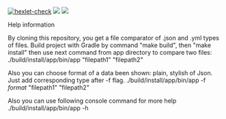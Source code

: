 [![hexlet-check](https://github.com/Dengorl789/java-project-71/actions/workflows/hexlet-check.yml/badge.svg)](https://github.com/Dengorl789/java-project-71/actions/workflows/hexlet-check.yml)
<a href="https://codeclimate.com/github/Dengorl789/java-project-71/maintainability"><img src="https://api.codeclimate.com/v1/badges/6e30e8a3d5691346d8ee/maintainability" /></a>
<a href="https://codeclimate.com/github/Dengorl789/java-project-71/test_coverage"><img src="https://api.codeclimate.com/v1/badges/6e30e8a3d5691346d8ee/test_coverage" /></a>

Help information

By cloning this repository, you get a file comparator of .json and .yml types of files.
Build project with Gradle by command "make build", then "make install" then use next command from app directory to compare two files:
./build/install/app/bin/app "filepath1" "filepath2"

Also you can choose format of a data been shown: plain, stylish of Json. 
Just add corresponding type after -f flag.
./build/install/app/bin/app -f *format* "filepath1" "filepath2"

Also you can use following console command for more help
./build/install/app/bin/app -h


